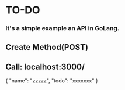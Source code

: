 # TO-DO

### It's a simple example an API in GoLang.

## Create Method(POST)
Call: localhost:3000/
----------
{
    "name": "zzzzz",
    "todo": "xxxxxxx"
}